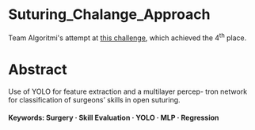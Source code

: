 # Suturing_Chalange_Approach
Team Algoritmi's attempt at [this challenge](https://www.synapse.org/Synapse:syn54123724), which achieved the 4<sup>th</sup> place.


# Abstract
Use of YOLO for feature extraction and a multilayer percep-
tron network for classification of surgeons’ skills in open suturing.
#### Keywords: Surgery · Skill Evaluation · YOLO · MLP · Regression
